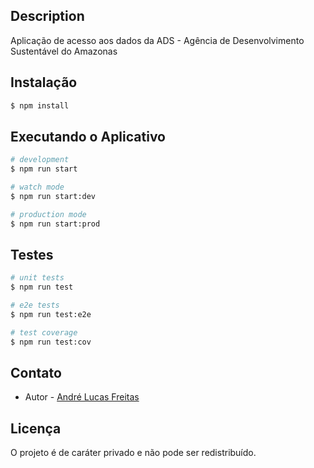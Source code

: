 ## Description

Aplicação de acesso aos dados da ADS - Agência de Desenvolvimento Sustentável do Amazonas

## Instalação

```bash
$ npm install
```

## Executando o Aplicativo

```bash
# development
$ npm run start

# watch mode
$ npm run start:dev

# production mode
$ npm run start:prod
```

## Testes

```bash
# unit tests
$ npm run test

# e2e tests
$ npm run test:e2e

# test coverage
$ npm run test:cov
```

## Contato

- Autor - [André Lucas Freitas](mailto:andre.batista@redmaxx.com.br)

## Licença

O projeto é de caráter privado e não pode ser redistribuído.
